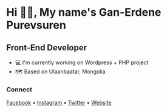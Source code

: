 # Hi 👩‍💻, My name's Gan-Erdene Purevsuren

## Front-End Developer

- 💻 I'm currently working on Wordpress + PHP project
- 🗺 Based on Ulaanbaatar, Mongolia

### **Connect**

[Facebook](https://facebook.com/kazloquinx) • [Instagram](https://instagram.com/k.a.z.l.o) • [Twitter](https://twitter.com/kazloquinx) • [Website](https://kazlo.dev/)
